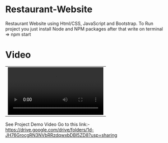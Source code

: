 # Restaurant-Website
Restaurant Website using Html/CSS, JavaScript and Bootstrap.
To Run project you just install Node and NPM packages after that 
write on terminal
=> npm start

# Video
<table>

 <tr>
     <td valign="top"><video src="https://drive.google.com/drive/folders/1d-JH76GrocgRN3NVbRRzdqwxbDBI5ZD8?usp=sharing" controls></video></td>
 </tr>
 
 </table>


See Project Demo Video 
Go to this link:- https://drive.google.com/drive/folders/1d-JH76GrocgRN3NVbRRzdqwxbDBI5ZD8?usp=sharing

